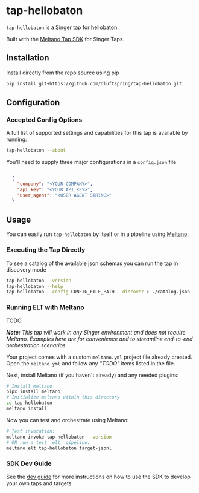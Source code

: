 # tap-hellobaton

`tap-hellobaton` is a Singer tap for [hellobaton](https://www.hellobaton.com/).

Built with the [Meltano Tap SDK](https://sdk.meltano.com) for Singer Taps.

## Installation

Install directly from the repo source using pip

```bash
pip install git+https://github.com/dluftspring/tap-hellobaton.git
```

## Configuration

### Accepted Config Options

A full list of supported settings and capabilities for this
tap is available by running:

```bash
tap-hellobaton --about
```

You'll need to supply three major configurations in a  `config.json` file

```json

  {
    "company": "<YOUR COMPANY>",
    "api_key": "<YOUR API KEY>",
    "user_agent": "<USER AGENT STRING>"
  }
```

## Usage

You can easily run `tap-hellobaton` by itself or in a pipeline using [Meltano](https://meltano.com/).

### Executing the Tap Directly

To see a catalog of the available json schemas you can run the tap in discovery mode

```bash
tap-hellobaton --version
tap-hellobaton --help
tap-hellobaton --config CONFIG_FILE_PATH --discover > ./catalog.json
```


### Running ELT with [Meltano](https://www.meltano.com)

TODO

_**Note:** This tap will work in any Singer environment and does not require Meltano.
Examples here are for convenience and to streamline end-to-end orchestration scenarios._

Your project comes with a custom `meltano.yml` project file already created. Open the `meltano.yml` and follow any _"TODO"_ items listed in
the file.

Next, install Meltano (if you haven't already) and any needed plugins:

```bash
# Install meltano
pipx install meltano
# Initialize meltano within this directory
cd tap-hellobaton
meltano install
```

Now you can test and orchestrate using Meltano:

```bash
# Test invocation:
meltano invoke tap-hellobaton --version
# OR run a test `elt` pipeline:
meltano elt tap-hellobaton target-jsonl
```

### SDK Dev Guide

See the [dev guide](https://sdk.meltano.com/en/latest/dev_guide.html) for more instructions on how to use the SDK to 
develop your own taps and targets.
